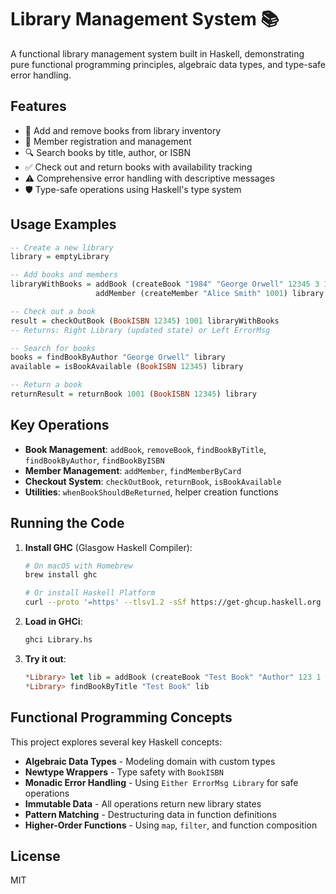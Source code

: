 # Library Management System 📚

A functional library management system built in Haskell, demonstrating pure functional programming principles, algebraic data types, and type-safe error handling.

## Features

- 📖 Add and remove books from library inventory
- 👥 Member registration and management
- 🔍 Search books by title, author, or ISBN
- ✅ Check out and return books with availability tracking
- ⚠️ Comprehensive error handling with descriptive messages
- 🛡️ Type-safe operations using Haskell's type system

## Usage Examples

```haskell
-- Create a new library
library = emptyLibrary

-- Add books and members
libraryWithBooks = addBook (createBook "1984" "George Orwell" 12345 3 14) $
                   addMember (createMember "Alice Smith" 1001) library

-- Check out a book
result = checkOutBook (BookISBN 12345) 1001 libraryWithBooks
-- Returns: Right Library (updated state) or Left ErrorMsg

-- Search for books
books = findBookByAuthor "George Orwell" library
available = isBookAvailable (BookISBN 12345) library

-- Return a book
returnResult = returnBook 1001 (BookISBN 12345) library
```

## Key Operations

- **Book Management**: `addBook`, `removeBook`, `findBookByTitle`, `findBookByAuthor`, `findBookByISBN`
- **Member Management**: `addMember`, `findMemberByCard`
- **Checkout System**: `checkOutBook`, `returnBook`, `isBookAvailable`
- **Utilities**: `whenBookShouldBeReturned`, helper creation functions

## Running the Code

1. **Install GHC** (Glasgow Haskell Compiler):
   ```bash
   # On macOS with Homebrew
   brew install ghc
   
   # Or install Haskell Platform
   curl --proto '=https' --tlsv1.2 -sSf https://get-ghcup.haskell.org | sh
   ```

2. **Load in GHCi**:
   ```bash
   ghci Library.hs
   ```

3. **Try it out**:
   ```haskell
   *Library> let lib = addBook (createBook "Test Book" "Author" 123 1 7) emptyLibrary
   *Library> findBookByTitle "Test Book" lib
   ```

## Functional Programming Concepts

This project explores several key Haskell concepts:

- **Algebraic Data Types** - Modeling domain with custom types
- **Newtype Wrappers** - Type safety with `BookISBN`
- **Monadic Error Handling** - Using `Either ErrorMsg Library` for safe operations
- **Immutable Data** - All operations return new library states
- **Pattern Matching** - Destructuring data in function definitions
- **Higher-Order Functions** - Using `map`, `filter`, and function composition

## License

MIT